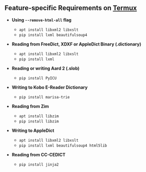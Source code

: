 Feature-specific Requirements on [Termux](https://github.com/termux/termux-app)
---------------------------------------

-	**Using `--remove-html-all` flag**

	+ `apt install libxml2 libxslt`
	+ `pip install lxml beautifulsoup4`


- **Reading from FreeDict, XDXF or AppleDict Binary (.dictionary)**

	+ `apt install libxml2 libxslt`
	+ `pip install lxml`


- **Reading or writing Aard 2 (.slob)**

	+ `pip install PyICU`


- **Writing to Kobo E-Reader Dictionary**

	+ `pip install marisa-trie`


- **Reading from Zim**

	+ `apt install libzim`
	+ `pip install libzim`


-	**Writing to AppleDict**

	+ `apt install libxml2 libxslt`
	+ `pip install lxml beautifulsoup4 html5lib`


- **Reading from CC-CEDICT**

	+ `pip install jinja2`
